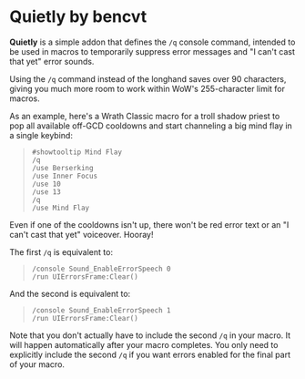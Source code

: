 # Quietly by bencvt

**Quietly** is a simple addon that defines the `/q` console command, intended to be used in macros to temporarily suppress error messages and "I can't cast that yet" error sounds.

Using the `/q` command instead of the longhand saves over 90 characters, giving you much more room to work within WoW's 255-character limit for macros.

As an example, here's a Wrath Classic macro for a troll shadow priest to pop all available off-GCD cooldowns and start channeling a big mind flay in a single keybind:

>`#showtooltip Mind Flay`  
>`/q`  
>`/use Berserking`  
>`/use Inner Focus`  
>`/use 10`  
>`/use 13`  
>`/q`  
>`/use Mind Flay`  

Even if one of the cooldowns isn't up, there won't be red error text or an "I can't cast that yet" voiceover. Hooray!

The first `/q` is equivalent to:

>`/console Sound_EnableErrorSpeech 0`  
>`/run UIErrorsFrame:Clear()`

And the second is equivalent to:

>`/console Sound_EnableErrorSpeech 1`  
>`/run UIErrorsFrame:Clear()`

Note that you don't actually have to include the second `/q` in your macro. It will happen automatically after your macro completes. You only need to explicitly include the second `/q` if you want errors enabled for the final part of your macro.
